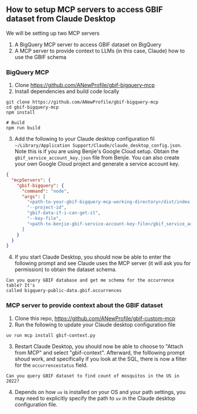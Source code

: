 
## How to setup MCP servers to access GBIF dataset from Claude Desktop

We will be setting up two MCP servers

1. A BigQuery MCP server to access GBIF dataset on BigQuery
2. A MCP server to provide context to LLMs (in this case, Claude) how to use the GBIF schema

### BigQuery MCP

1. Clone https://github.com/ANewProfile/gbif-bigquery-mcp
2. Install dependencies and build code locally

```
git clone https://github.com/ANewProfile/gbif-bigquery-mcp
cd gbif-bigquery-mcp
npm install

# Build
npm run build
```

3. Add the following to your Claude desktop configuration fil
`~/Library/Application Support/Claude/claude_desktop_config.json`. Note this is
if you are using Benjie's Google Cloud setup. Obtain the
`gbif_service_account_key.json` file from Benjie. You can also create your own
Google Cloud project and generate a service account key.

```json
{
  "mcpServers": {
    "gbif-bigquery": {
      "command": "node",
      "args": [
        "<path-to-your-gbif-bigquery-mcp-working-directory>/dist/index.js",
        "--project-id",
        "gbif-data-if-i-can-get-it",
        "--key-file",
        "<path-to-benjie-gbif-service-account-key-file>/gbif_service_account_key.json"
      ]
    }
  }
}
```

4. If you start Claude Desktop, you should now be able to enter the following
prompt and see Claude uses the MCP server (it will ask you for permission) to
obtain the dataset schema.

```
Can you query GBIF database and get me schema for the occurrence table? It's
called bigquery-public-data.gbif.occurrences
```


### MCP server to provide context about the GBIF dataset

1. Clone this repo, https://github.com/ANewProfile/gbif-custom-mcp
2. Run the following to update your Claude desktop configuration file

```
uv run mcp install gbif-context.py
```

3. Restart Claude Desktop, you should now be able to choose to "Attach from
MCP" and select "gbif-context". Afterward, the folllowing prompt shoud work,
and specifically if you look at the SQL, there is now a filter for the
`occurrencestatus` field.

```
Can you query GBIF dataset to find count of mosquitos in the US in 2022?
```

4. Depends on how `uv` is installed on your OS and your path settings, you may
need to explicitly specify the path to `uv` in the Claude desktop configuration
file.

